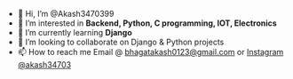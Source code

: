 - 👋 Hi, I’m @Akash3470399
- 👀 I’m interested in **Backend, Python, C programming, IOT, Electronics**
- 🌱 I’m currently learning **Django**
- 💞️ I’m looking to collaborate on Django & Python projects
- 📫 How to reach me  Email @ bhagatakash0123@gmail.com or [Instagram @akash34703](https://www.instagram.com/akash34703/) 

<!---
Akash3470399/Akash3470399 is a ✨ special ✨ repository because its `README.md` (this file) appears on your GitHub profile.
You can click the Preview link to take a look at your changes.
--->

